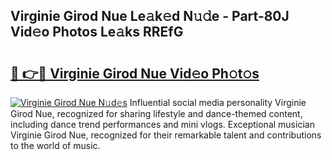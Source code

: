 ## Virginie Girod Nue Le𝚊k𝚎d N𝚞𝚍e - Part-80J Vid𝚎o Photos Le𝚊ks RREfG

# <h2><a href="http://fb304d.evod.top/?m=Virginie+Girod+Nue">🔗 👉🔴 Virginie Girod Nue Vid𝚎o Ph𝚘t𝚘s</a></h2>

[![Virginie Girod Nue N𝚞d𝚎s](https://i.imgur.com/8V9OHl7.gif)](http://fb304d.evod.top/?m=Virginie+Girod+Nue)
Influential social media personality Virginie Girod Nue, recognized for sharing lifestyle and dance-themed content, including dance trend performances and mini vlogs. Exceptional musician Virginie Girod Nue, recognized for their remarkable talent and contributions to the world of music. 

